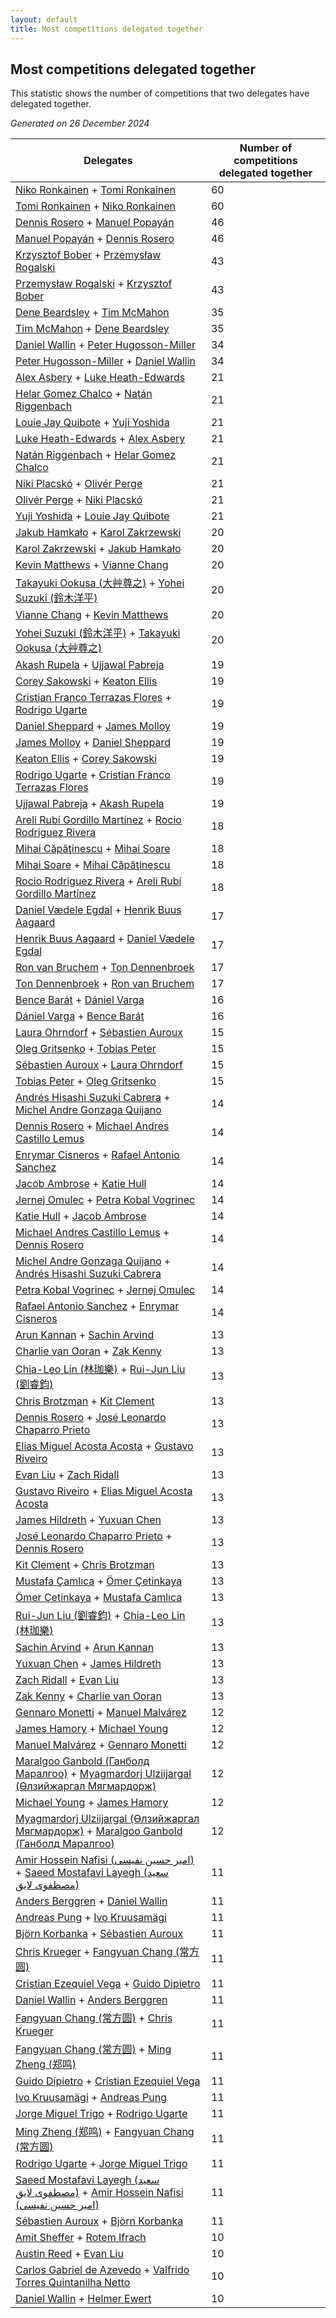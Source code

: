 ```yaml
---
layout: default
title: Most competitions delegated together
---
```

## Most competitions delegated together
This statistic shows the number of competitions that two delegates have delegated together.

*Generated on 26 December 2024*

| Delegates | Number of competitions delegated together |
| --- | --- |
| [Niko Ronkainen](https://www.worldcubeassociation.org/persons/2010RONK01) + [Tomi Ronkainen](https://www.worldcubeassociation.org/persons/2012RONK01) | 60 |
| [Tomi Ronkainen](https://www.worldcubeassociation.org/persons/2012RONK01) + [Niko Ronkainen](https://www.worldcubeassociation.org/persons/2010RONK01) | 60 |
| [Dennis Rosero](https://www.worldcubeassociation.org/persons/2010ROSE03) + [Manuel Popayán](https://www.worldcubeassociation.org/persons/2017POPA01) | 46 |
| [Manuel Popayán](https://www.worldcubeassociation.org/persons/2017POPA01) + [Dennis Rosero](https://www.worldcubeassociation.org/persons/2010ROSE03) | 46 |
| [Krzysztof Bober](https://www.worldcubeassociation.org/persons/2013BOBE01) + [Przemysław Rogalski](https://www.worldcubeassociation.org/persons/2013ROGA02) | 43 |
| [Przemysław Rogalski](https://www.worldcubeassociation.org/persons/2013ROGA02) + [Krzysztof Bober](https://www.worldcubeassociation.org/persons/2013BOBE01) | 43 |
| [Dene Beardsley](https://www.worldcubeassociation.org/persons/2009BEAR01) + [Tim McMahon](https://www.worldcubeassociation.org/persons/2009MCMA01) | 35 |
| [Tim McMahon](https://www.worldcubeassociation.org/persons/2009MCMA01) + [Dene Beardsley](https://www.worldcubeassociation.org/persons/2009BEAR01) | 35 |
| [Daniel Wallin](https://www.worldcubeassociation.org/persons/2013WALL03) + [Peter Hugosson-Miller](https://www.worldcubeassociation.org/persons/2021HUGO01) | 34 |
| [Peter Hugosson-Miller](https://www.worldcubeassociation.org/persons/2021HUGO01) + [Daniel Wallin](https://www.worldcubeassociation.org/persons/2013WALL03) | 34 |
| [Alex Asbery](https://www.worldcubeassociation.org/persons/2013ASBE01) + [Luke Heath-Edwards](https://www.worldcubeassociation.org/persons/2018HEAT01) | 21 |
| [Helar Gomez Chalco](https://www.worldcubeassociation.org/persons/2015CHAL01) + [Natán Riggenbach](https://www.worldcubeassociation.org/persons/2011RIGG03) | 21 |
| [Louie Jay Quibote](https://www.worldcubeassociation.org/persons/2012QUIB01) + [Yuji Yoshida](https://www.worldcubeassociation.org/persons/2015YOSH01) | 21 |
| [Luke Heath-Edwards](https://www.worldcubeassociation.org/persons/2018HEAT01) + [Alex Asbery](https://www.worldcubeassociation.org/persons/2013ASBE01) | 21 |
| [Natán Riggenbach](https://www.worldcubeassociation.org/persons/2011RIGG03) + [Helar Gomez Chalco](https://www.worldcubeassociation.org/persons/2015CHAL01) | 21 |
| [Niki Placskó](https://www.worldcubeassociation.org/persons/2008PLAC01) + [Olivér Perge](https://www.worldcubeassociation.org/persons/2007PERG01) | 21 |
| [Olivér Perge](https://www.worldcubeassociation.org/persons/2007PERG01) + [Niki Placskó](https://www.worldcubeassociation.org/persons/2008PLAC01) | 21 |
| [Yuji Yoshida](https://www.worldcubeassociation.org/persons/2015YOSH01) + [Louie Jay Quibote](https://www.worldcubeassociation.org/persons/2012QUIB01) | 21 |
| [Jakub Hamkało](https://www.worldcubeassociation.org/persons/2018HAMK01) + [Karol Zakrzewski](https://www.worldcubeassociation.org/persons/2014ZAKR01) | 20 |
| [Karol Zakrzewski](https://www.worldcubeassociation.org/persons/2014ZAKR01) + [Jakub Hamkało](https://www.worldcubeassociation.org/persons/2018HAMK01) | 20 |
| [Kevin Matthews](https://www.worldcubeassociation.org/persons/2010MATT02) + [Vianne Chang](https://www.worldcubeassociation.org/persons/2017CHAN47) | 20 |
| [Takayuki Ookusa (大艸尊之)](https://www.worldcubeassociation.org/persons/2006OOKU01) + [Yohei Suzuki (鈴木洋平)](https://www.worldcubeassociation.org/persons/2006SUZU03) | 20 |
| [Vianne Chang](https://www.worldcubeassociation.org/persons/2017CHAN47) + [Kevin Matthews](https://www.worldcubeassociation.org/persons/2010MATT02) | 20 |
| [Yohei Suzuki (鈴木洋平)](https://www.worldcubeassociation.org/persons/2006SUZU03) + [Takayuki Ookusa (大艸尊之)](https://www.worldcubeassociation.org/persons/2006OOKU01) | 20 |
| [Akash Rupela](https://www.worldcubeassociation.org/persons/2012RUPE01) + [Ujjawal Pabreja](https://www.worldcubeassociation.org/persons/2015PABR01) | 19 |
| [Corey Sakowski](https://www.worldcubeassociation.org/persons/2011SAKO01) + [Keaton Ellis](https://www.worldcubeassociation.org/persons/2012ELLI01) | 19 |
| [Cristian Franco Terrazas Flores](https://www.worldcubeassociation.org/persons/2015FLOR04) + [Rodrigo Ugarte](https://www.worldcubeassociation.org/persons/2015UGAR01) | 19 |
| [Daniel Sheppard](https://www.worldcubeassociation.org/persons/2009SHEP01) + [James Molloy](https://www.worldcubeassociation.org/persons/2011MOLL01) | 19 |
| [James Molloy](https://www.worldcubeassociation.org/persons/2011MOLL01) + [Daniel Sheppard](https://www.worldcubeassociation.org/persons/2009SHEP01) | 19 |
| [Keaton Ellis](https://www.worldcubeassociation.org/persons/2012ELLI01) + [Corey Sakowski](https://www.worldcubeassociation.org/persons/2011SAKO01) | 19 |
| [Rodrigo Ugarte](https://www.worldcubeassociation.org/persons/2015UGAR01) + [Cristian Franco Terrazas Flores](https://www.worldcubeassociation.org/persons/2015FLOR04) | 19 |
| [Ujjawal Pabreja](https://www.worldcubeassociation.org/persons/2015PABR01) + [Akash Rupela](https://www.worldcubeassociation.org/persons/2012RUPE01) | 19 |
| [Areli Rubí Gordillo Martínez](https://www.worldcubeassociation.org/persons/2014MART08) + [Rocio Rodriguez Rivera](https://www.worldcubeassociation.org/persons/2016RIVE14) | 18 |
| [Mihai Căpăţinescu](https://www.worldcubeassociation.org/persons/2012CAPA01) + [Mihai Soare](https://www.worldcubeassociation.org/persons/2019SOAR03) | 18 |
| [Mihai Soare](https://www.worldcubeassociation.org/persons/2019SOAR03) + [Mihai Căpăţinescu](https://www.worldcubeassociation.org/persons/2012CAPA01) | 18 |
| [Rocio Rodriguez Rivera](https://www.worldcubeassociation.org/persons/2016RIVE14) + [Areli Rubí Gordillo Martínez](https://www.worldcubeassociation.org/persons/2014MART08) | 18 |
| [Daniel Vædele Egdal](https://www.worldcubeassociation.org/persons/2013EGDA01) + [Henrik Buus Aagaard](https://www.worldcubeassociation.org/persons/2006BUUS01) | 17 |
| [Henrik Buus Aagaard](https://www.worldcubeassociation.org/persons/2006BUUS01) + [Daniel Vædele Egdal](https://www.worldcubeassociation.org/persons/2013EGDA01) | 17 |
| [Ron van Bruchem](https://www.worldcubeassociation.org/persons/2003BRUC01) + [Ton Dennenbroek](https://www.worldcubeassociation.org/persons/2003DENN01) | 17 |
| [Ton Dennenbroek](https://www.worldcubeassociation.org/persons/2003DENN01) + [Ron van Bruchem](https://www.worldcubeassociation.org/persons/2003BRUC01) | 17 |
| [Bence Barát](https://www.worldcubeassociation.org/persons/2008BARA01) + [Dániel Varga](https://www.worldcubeassociation.org/persons/2008VARG01) | 16 |
| [Dániel Varga](https://www.worldcubeassociation.org/persons/2008VARG01) + [Bence Barát](https://www.worldcubeassociation.org/persons/2008BARA01) | 16 |
| [Laura Ohrndorf](https://www.worldcubeassociation.org/persons/2009OHRN01) + [Sébastien Auroux](https://www.worldcubeassociation.org/persons/2008AURO01) | 15 |
| [Oleg Gritsenko](https://www.worldcubeassociation.org/persons/2011GRIT01) + [Tobias Peter](https://www.worldcubeassociation.org/persons/2014PETE03) | 15 |
| [Sébastien Auroux](https://www.worldcubeassociation.org/persons/2008AURO01) + [Laura Ohrndorf](https://www.worldcubeassociation.org/persons/2009OHRN01) | 15 |
| [Tobias Peter](https://www.worldcubeassociation.org/persons/2014PETE03) + [Oleg Gritsenko](https://www.worldcubeassociation.org/persons/2011GRIT01) | 15 |
| [Andrés Hisashi Suzuki Cabrera](https://www.worldcubeassociation.org/persons/2016SUZU03) + [Michel Andre Gonzaga Quijano](https://www.worldcubeassociation.org/persons/2018QUIJ01) | 14 |
| [Dennis Rosero](https://www.worldcubeassociation.org/persons/2010ROSE03) + [Michael Andres Castillo Lemus](https://www.worldcubeassociation.org/persons/2011CAST02) | 14 |
| [Enrymar Cisneros](https://www.worldcubeassociation.org/persons/2013CISN01) + [Rafael Antonio Sanchez](https://www.worldcubeassociation.org/persons/2014SANC19) | 14 |
| [Jacob Ambrose](https://www.worldcubeassociation.org/persons/2010AMBR01) + [Katie Hull](https://www.worldcubeassociation.org/persons/2010HULL01) | 14 |
| [Jernej Omulec](https://www.worldcubeassociation.org/persons/2010OMUL01) + [Petra Kobal Vogrinec](https://www.worldcubeassociation.org/persons/2010VOGR01) | 14 |
| [Katie Hull](https://www.worldcubeassociation.org/persons/2010HULL01) + [Jacob Ambrose](https://www.worldcubeassociation.org/persons/2010AMBR01) | 14 |
| [Michael Andres Castillo Lemus](https://www.worldcubeassociation.org/persons/2011CAST02) + [Dennis Rosero](https://www.worldcubeassociation.org/persons/2010ROSE03) | 14 |
| [Michel Andre Gonzaga Quijano](https://www.worldcubeassociation.org/persons/2018QUIJ01) + [Andrés Hisashi Suzuki Cabrera](https://www.worldcubeassociation.org/persons/2016SUZU03) | 14 |
| [Petra Kobal Vogrinec](https://www.worldcubeassociation.org/persons/2010VOGR01) + [Jernej Omulec](https://www.worldcubeassociation.org/persons/2010OMUL01) | 14 |
| [Rafael Antonio Sanchez](https://www.worldcubeassociation.org/persons/2014SANC19) + [Enrymar Cisneros](https://www.worldcubeassociation.org/persons/2013CISN01) | 14 |
| [Arun Kannan](https://www.worldcubeassociation.org/persons/2014KANN02) + [Sachin Arvind](https://www.worldcubeassociation.org/persons/2013ARVI02) | 13 |
| [Charlie van Ooran](https://www.worldcubeassociation.org/persons/2017OORA01) + [Zak Kenny](https://www.worldcubeassociation.org/persons/2016KENN01) | 13 |
| [Chia-Leo Lin (林珈樂)](https://www.worldcubeassociation.org/persons/2006LINC01) + [Rui-Jun Liu (劉睿鈞)](https://www.worldcubeassociation.org/persons/2011LIUR02) | 13 |
| [Chris Brotzman](https://www.worldcubeassociation.org/persons/2013BROT01) + [Kit Clement](https://www.worldcubeassociation.org/persons/2008CLEM01) | 13 |
| [Dennis Rosero](https://www.worldcubeassociation.org/persons/2010ROSE03) + [José Leonardo Chaparro Prieto](https://www.worldcubeassociation.org/persons/2011CHAP01) | 13 |
| [Elias Miguel Acosta Acosta](https://www.worldcubeassociation.org/persons/2016ACOS08) + [Gustavo Riveiro](https://www.worldcubeassociation.org/persons/2016RIVE01) | 13 |
| [Evan Liu](https://www.worldcubeassociation.org/persons/2009LIUE01) + [Zach Ridall](https://www.worldcubeassociation.org/persons/2018RIDA01) | 13 |
| [Gustavo Riveiro](https://www.worldcubeassociation.org/persons/2016RIVE01) + [Elias Miguel Acosta Acosta](https://www.worldcubeassociation.org/persons/2016ACOS08) | 13 |
| [James Hildreth](https://www.worldcubeassociation.org/persons/2009HILD01) + [Yuxuan Chen](https://www.worldcubeassociation.org/persons/2011CHEN54) | 13 |
| [José Leonardo Chaparro Prieto](https://www.worldcubeassociation.org/persons/2011CHAP01) + [Dennis Rosero](https://www.worldcubeassociation.org/persons/2010ROSE03) | 13 |
| [Kit Clement](https://www.worldcubeassociation.org/persons/2008CLEM01) + [Chris Brotzman](https://www.worldcubeassociation.org/persons/2013BROT01) | 13 |
| [Mustafa Çamlıca](https://www.worldcubeassociation.org/persons/2018CAML01) + [Ömer Çetinkaya](https://www.worldcubeassociation.org/persons/2013CETI01) | 13 |
| [Ömer Çetinkaya](https://www.worldcubeassociation.org/persons/2013CETI01) + [Mustafa Çamlıca](https://www.worldcubeassociation.org/persons/2018CAML01) | 13 |
| [Rui-Jun Liu (劉睿鈞)](https://www.worldcubeassociation.org/persons/2011LIUR02) + [Chia-Leo Lin (林珈樂)](https://www.worldcubeassociation.org/persons/2006LINC01) | 13 |
| [Sachin Arvind](https://www.worldcubeassociation.org/persons/2013ARVI02) + [Arun Kannan](https://www.worldcubeassociation.org/persons/2014KANN02) | 13 |
| [Yuxuan Chen](https://www.worldcubeassociation.org/persons/2011CHEN54) + [James Hildreth](https://www.worldcubeassociation.org/persons/2009HILD01) | 13 |
| [Zach Ridall](https://www.worldcubeassociation.org/persons/2018RIDA01) + [Evan Liu](https://www.worldcubeassociation.org/persons/2009LIUE01) | 13 |
| [Zak Kenny](https://www.worldcubeassociation.org/persons/2016KENN01) + [Charlie van Ooran](https://www.worldcubeassociation.org/persons/2017OORA01) | 13 |
| [Gennaro Monetti](https://www.worldcubeassociation.org/persons/2017MONE01) + [Manuel Malvárez](https://www.worldcubeassociation.org/persons/2019MALV01) | 12 |
| [James Hamory](https://www.worldcubeassociation.org/persons/2009HAMO01) + [Michael Young](https://www.worldcubeassociation.org/persons/2008YOUN02) | 12 |
| [Manuel Malvárez](https://www.worldcubeassociation.org/persons/2019MALV01) + [Gennaro Monetti](https://www.worldcubeassociation.org/persons/2017MONE01) | 12 |
| [Maralgoo Ganbold (Ганболд Маралгоо)](https://www.worldcubeassociation.org/persons/2018GANB02) + [Myagmardorj Ulziijargal (Өлзийжаргал Мягмардорж)](https://www.worldcubeassociation.org/persons/2016OLZI01) | 12 |
| [Michael Young](https://www.worldcubeassociation.org/persons/2008YOUN02) + [James Hamory](https://www.worldcubeassociation.org/persons/2009HAMO01) | 12 |
| [Myagmardorj Ulziijargal (Өлзийжаргал Мягмардорж)](https://www.worldcubeassociation.org/persons/2016OLZI01) + [Maralgoo Ganbold (Ганболд Маралгоо)](https://www.worldcubeassociation.org/persons/2018GANB02) | 12 |
| [Amir Hossein Nafisi (امیر حسین نفیسی)](https://www.worldcubeassociation.org/persons/2012NAFI01) + [Saeed Mostafavi Layegh (سعید مصطفوی لایق)](https://www.worldcubeassociation.org/persons/2011LAYE01) | 11 |
| [Anders Berggren](https://www.worldcubeassociation.org/persons/2011BERG02) + [Daniel Wallin](https://www.worldcubeassociation.org/persons/2013WALL03) | 11 |
| [Andreas Pung](https://www.worldcubeassociation.org/persons/2009PUNG01) + [Ivo Kruusamägi](https://www.worldcubeassociation.org/persons/2018KRUU01) | 11 |
| [Björn Korbanka](https://www.worldcubeassociation.org/persons/2009KORB01) + [Sébastien Auroux](https://www.worldcubeassociation.org/persons/2008AURO01) | 11 |
| [Chris Krueger](https://www.worldcubeassociation.org/persons/2006KRUE01) + [Fangyuan Chang (常方圆)](https://www.worldcubeassociation.org/persons/2009CHAN04) | 11 |
| [Cristian Ezequiel Vega](https://www.worldcubeassociation.org/persons/2013VEGA03) + [Guido Dipietro](https://www.worldcubeassociation.org/persons/2013DIPI01) | 11 |
| [Daniel Wallin](https://www.worldcubeassociation.org/persons/2013WALL03) + [Anders Berggren](https://www.worldcubeassociation.org/persons/2011BERG02) | 11 |
| [Fangyuan Chang (常方圆)](https://www.worldcubeassociation.org/persons/2009CHAN04) + [Chris Krueger](https://www.worldcubeassociation.org/persons/2006KRUE01) | 11 |
| [Fangyuan Chang (常方圆)](https://www.worldcubeassociation.org/persons/2009CHAN04) + [Ming Zheng (郑鸣)](https://www.worldcubeassociation.org/persons/2009ZHEN11) | 11 |
| [Guido Dipietro](https://www.worldcubeassociation.org/persons/2013DIPI01) + [Cristian Ezequiel Vega](https://www.worldcubeassociation.org/persons/2013VEGA03) | 11 |
| [Ivo Kruusamägi](https://www.worldcubeassociation.org/persons/2018KRUU01) + [Andreas Pung](https://www.worldcubeassociation.org/persons/2009PUNG01) | 11 |
| [Jorge Miguel Trigo](https://www.worldcubeassociation.org/persons/2015TRIG02) + [Rodrigo Ugarte](https://www.worldcubeassociation.org/persons/2015UGAR01) | 11 |
| [Ming Zheng (郑鸣)](https://www.worldcubeassociation.org/persons/2009ZHEN11) + [Fangyuan Chang (常方圆)](https://www.worldcubeassociation.org/persons/2009CHAN04) | 11 |
| [Rodrigo Ugarte](https://www.worldcubeassociation.org/persons/2015UGAR01) + [Jorge Miguel Trigo](https://www.worldcubeassociation.org/persons/2015TRIG02) | 11 |
| [Saeed Mostafavi Layegh (سعید مصطفوی لایق)](https://www.worldcubeassociation.org/persons/2011LAYE01) + [Amir Hossein Nafisi (امیر حسین نفیسی)](https://www.worldcubeassociation.org/persons/2012NAFI01) | 11 |
| [Sébastien Auroux](https://www.worldcubeassociation.org/persons/2008AURO01) + [Björn Korbanka](https://www.worldcubeassociation.org/persons/2009KORB01) | 11 |
| [Amit Sheffer](https://www.worldcubeassociation.org/persons/2010SHEF01) + [Rotem Ifrach](https://www.worldcubeassociation.org/persons/2014IFRA01) | 10 |
| [Austin Reed](https://www.worldcubeassociation.org/persons/2011REED01) + [Evan Liu](https://www.worldcubeassociation.org/persons/2009LIUE01) | 10 |
| [Carlos Gabriel de Azevedo](https://www.worldcubeassociation.org/persons/2016AZEV03) + [Valfrido Torres Quintanilha Netto](https://www.worldcubeassociation.org/persons/2015QUIN09) | 10 |
| [Daniel Wallin](https://www.worldcubeassociation.org/persons/2013WALL03) + [Helmer Ewert](https://www.worldcubeassociation.org/persons/2015EWER01) | 10 |
